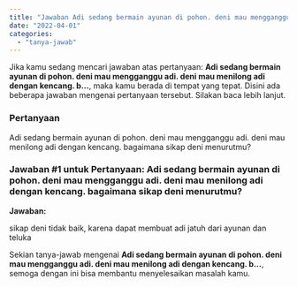 ```yaml
---
title: "Jawaban Adi sedang bermain ayunan di pohon. deni mau mengganggu adi. deni mau menilong adi dengan kencang. b..."
date: "2022-04-01"
categories: 
  - "tanya-jawab"
---
```


Jika kamu sedang mencari jawaban atas pertanyaan: **Adi sedang bermain ayunan di pohon. deni mau mengganggu adi. deni mau menilong adi dengan kencang. b...**, maka kamu berada di tempat yang tepat. Disini ada beberapa jawaban mengenai pertanyaan tersebut. Silakan baca lebih lanjut.

### Pertanyaan

Adi sedang bermain ayunan di pohon. deni mau mengganggu adi. deni mau menilong adi dengan kencang. bagaimana sikap deni menurutmu?

### Jawaban #1 untuk Pertanyaan: Adi sedang bermain ayunan di pohon. deni mau mengganggu adi. deni mau menilong adi dengan kencang. bagaimana sikap deni menurutmu?

**Jawaban:**

sikap deni tidak baik, karena dapat membuat adi jatuh dari ayunan dan teluka

Sekian tanya-jawab mengenai **Adi sedang bermain ayunan di pohon. deni mau mengganggu adi. deni mau menilong adi dengan kencang. b...**, semoga dengan ini bisa membantu menyelesaikan masalah kamu.
